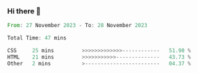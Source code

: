 ### Hi there 👋

<!--START_SECTION:waka-->

```rust
From: 27 November 2023 - To: 28 November 2023

Total Time: 47 mins

CSS     25 mins         >>>>>>>>>>>>>------------   51.90 %
HTML    21 mins         >>>>>>>>>>>--------------   43.73 %
Other   2 mins          >------------------------   04.37 %
```

<!--END_SECTION:waka-->
